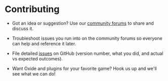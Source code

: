 # Contributing

 * Got an idea or suggestion? Use our [community forums](http://oxidemod.org/) to share and discuss it.

 * Troubleshoot issues you run into on the community forums so everyone can help and reference it later.

 * File detailed [issues](https://github.com/OxideMod/Oxide/issues) on GitHub (version number, what you did, and actual vs expected outcomes).

 * Want Oxide and plugins for your favorite game? Hook us up and we'll see what we can do!
